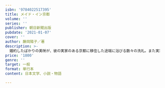 ```yaml
---
isbn: '9784022517395'
title: メイド・イン京都
volume: ''
series: ''
publisher: 朝日新聞出版
pubdate: '2021-01-07'
cover: ''
author: 藤岡陽子／著
description: >-
  婚約したばかりの美咲が、彼の実家のある京都に移住した途端に浴びる数々の洗礼。また実家で豹変する彼に幻滅し、美咲は昔からの趣味であるＴシャツ作りにのめり込む。徐々に美咲は京都の地で個人ブランドの独立・起業への道を歩き始める。自分らしい生き方を模索する一人の女性の物語。
price: '1800'
genre: ''
target: 一般
format: 単行本
content: 日本文学、小説・物語

---
```

